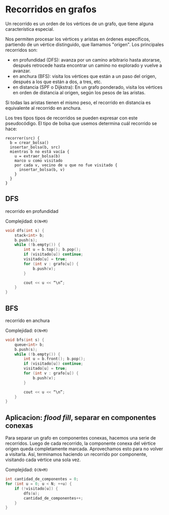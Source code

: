 # Recorridos en grafos

Un recorrido es un orden de los vértices de un grafo, que tiene alguna
característica especial.

Nos permiten procesar los vértices y aristas en órdenes específicos, partiendo
de un vértice distinguido, que llamamos "origen". Los principales recorridos
son:

- en profundidad (DFS): avanza por un camino arbitrario hasta atorarse, después
  retrocede hasta encontrar un camino no explorado y vuelve a avanzar.
- en anchura (BFS): visita los vértices que están a un paso del origen, después
  a los que están a dos, a tres, etc.
- en distancia (SPF o Dijkstra): En un grafo ponderado, visita los vértices en
  orden de distancia al origen, según los pesos de las aristas.

Si todas las aristas tienen el mismo peso, el recorrido en distancia es
equivalente al recorrido en anchura.

Los tres tipos tipos de recorridos se pueden expresar con este pseudocódigo. El
tipo de bolsa que usemos determina cuál recorrido se hace:

```
recorrer(src) {
  b = crear_bolsa()
  insertar_bolsa(b, src)
  mientras b no está vacía {
    u = extraer_bolsa(b)
    marco u como visitado
    por cada v, vecino de u que no fue visitado {
      insertar_bolsa(b, v)
    }
  }
}
```

## DFS

recorrido en profundidad

Complejidad: `O(N+M)`

```c++
void dfs(int s) {
    stack<int> b;
    b.push(s);
    while (!b.empty()) {
        int u = b.top(); b.pop();
        if (visitado[u]) continue;
        visitado[u] = true;
        for (int v : grafo[u]) {
            b.push(v);
        }

        cout << u << “\n”;
    }
}
```

## BFS

recorrido en anchura

Complejidad: `O(N+M)`

```c++
void bfs(int s) {
    queue<int> b;
    b.push(s);
    while (!b.empty()) {
        int u = b.front(); b.pop();
        if (visitado[u]) continue;
        visitado[u] = true;
        for (int v : grafo[u]) {
            b.push(v);
        }

        cout << u << “\n”;
    }
}
```

## Aplicacion: *flood fill*, separar en componentes conexas

Para separar un grafo en componentes conexas, hacemos una serie de recorridos.
Luego de cada recorrido, la componente conexa del vértice origen queda
completamente marcada. Aprovechamos esto para no volver a visitarla. Así,
terminamos haciendo un recorrido por componente, visitando cada vértice una
sola vez.

Complejidad: `O(N+M)`

```c++
int cantidad_de_componentes = 0;
for (int u = 0; u < N; ++u) {
    if (!visitado[u]) {
        dfs(u);
        cantidad_de_componentes++;
    }
}
```

